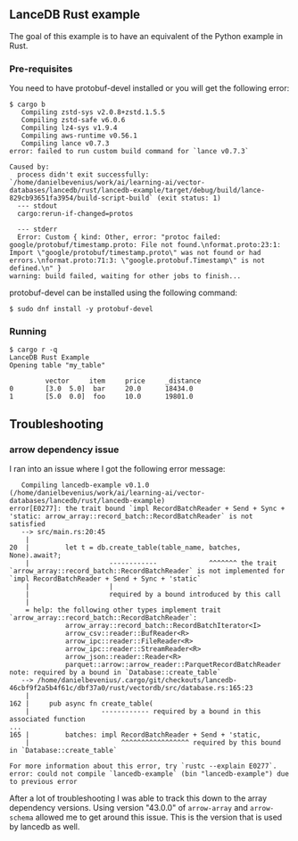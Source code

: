 ## LanceDB Rust example
The goal of this example is to have an equivalent of the Python example in Rust.

### Pre-requisites
You need to have protobuf-devel installed or you will get the following error:

```console
$ cargo b
   Compiling zstd-sys v2.0.8+zstd.1.5.5
   Compiling zstd-safe v6.0.6
   Compiling lz4-sys v1.9.4
   Compiling aws-runtime v0.56.1
   Compiling lance v0.7.3
error: failed to run custom build command for `lance v0.7.3`

Caused by:
  process didn't exit successfully: `/home/danielbevenius/work/ai/learning-ai/vector-databases/lancedb/rust/lancedb-example/target/debug/build/lance-829cb93651fa3954/build-script-build` (exit status: 1)
  --- stdout
  cargo:rerun-if-changed=protos

  --- stderr
  Error: Custom { kind: Other, error: "protoc failed: google/protobuf/timestamp.proto: File not found.\nformat.proto:23:1: Import \"google/protobuf/timestamp.proto\" was not found or had errors.\nformat.proto:71:3: \"google.protobuf.Timestamp\" is not defined.\n" }
warning: build failed, waiting for other jobs to finish...
```

protobuf-devel can be installed using the following command:
```console
$ sudo dnf install -y protobuf-devel 
```

### Running
```console
$ cargo r -q
LanceDB Rust Example
Opening table "my_table"

         vector     item     price     _distance    
0        [3.0  5.0]  bar     20.0      18434.0
1        [5.0  0.0]  foo     10.0      19801.0
```

## Troubleshooting

### arrow dependency issue
I ran into an issue where I got the following error message:
```console
   Compiling lancedb-example v0.1.0 (/home/danielbevenius/work/ai/learning-ai/vector-databases/lancedb/rust/lancedb-example)
error[E0277]: the trait bound `impl RecordBatchReader + Send + Sync + 'static: arrow_array::record_batch::RecordBatchReader` is not satisfied
   --> src/main.rs:20:45
    |
20  |         let t = db.create_table(table_name, batches, None).await?;
    |                    ------------             ^^^^^^^ the trait `arrow_array::record_batch::RecordBatchReader` is not implemented for `impl RecordBatchReader + Send + Sync + 'static`
    |                    |
    |                    required by a bound introduced by this call
    |
    = help: the following other types implement trait `arrow_array::record_batch::RecordBatchReader`:
              arrow_array::record_batch::RecordBatchIterator<I>
              arrow_csv::reader::BufReader<R>
              arrow_ipc::reader::FileReader<R>
              arrow_ipc::reader::StreamReader<R>
              arrow_json::reader::Reader<R>
              parquet::arrow::arrow_reader::ParquetRecordBatchReader
note: required by a bound in `Database::create_table`
   --> /home/danielbevenius/.cargo/git/checkouts/lancedb-46cbf9f2a5b4f61c/dbf37a0/rust/vectordb/src/database.rs:165:23
    |
162 |     pub async fn create_table(
    |                  ------------ required by a bound in this associated function
...
165 |         batches: impl RecordBatchReader + Send + 'static,
    |                       ^^^^^^^^^^^^^^^^^ required by this bound in `Database::create_table`

For more information about this error, try `rustc --explain E0277`.
error: could not compile `lancedb-example` (bin "lancedb-example") due to previous error
```
After a lot of troubleshooting I was able to track this down to the array
dependency versions. Using version "43.0.0" of `arrow-array` and `arrow-schema`
allowed me to get around this issue. This is the version that is used by
lancedb as well.
